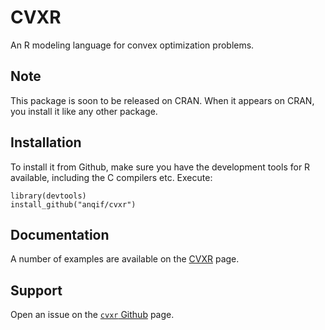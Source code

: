 # CVXR

An R modeling language for convex optimization problems.

## Note

This package is soon to be released on CRAN. When it appears on CRAN,
you install it like any other package. 

## Installation

To install it from Github, make sure you have the development tools
for R available, including the C compilers etc. Execute:

```
library(devtools)
install_github("anqif/cvxr")
```

## Documentation

A number of examples are available on
the [CVXR](https://cvxr.stanford.edu) page.


## Support

Open an issue on the [`cvxr` Github](https://github.com/anqif/cvxr)
page.


